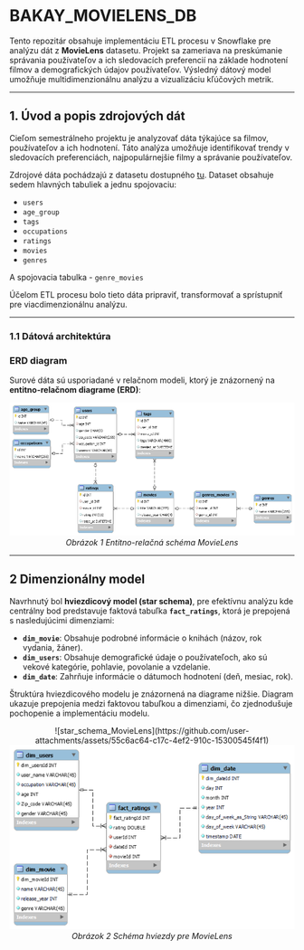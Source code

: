 # BAKAY_MOVIELENS_DB


Tento repozitár obsahuje implementáciu ETL procesu v Snowflake pre analýzu dát z **MovieLens** datasetu. Projekt sa zameriava na preskúmanie správania používateľov a ich sledovacích preferencií na základe hodnotení filmov a demografických údajov používateľov. Výsledný dátový model umožňuje multidimenzionálnu analýzu a vizualizáciu kľúčových metrik.

---
## **1. Úvod a popis zdrojových dát**
Cieľom semestrálneho projektu je analyzovať dáta týkajúce sa filmov, používateľov a ich hodnotení. Táto analýza umožňuje identifikovať trendy v sledovacích preferenciách, najpopulárnejšie filmy a správanie používateľov.

Zdrojové dáta pochádzajú z datasetu dostupného [tu](https://grouplens.org/datasets/movielens/). Dataset obsahuje sedem hlavných tabuliek a jednu spojovaciu:
- `users`
- `age_group`
- `tags`
- `occupations`
- `ratings`
- `movies`
- `genres`
  
A spojovacia tabulka - `genre_movies`

Účelom ETL procesu bolo tieto dáta pripraviť, transformovať a sprístupniť pre viacdimenzionálnu analýzu.

---
### **1.1 Dátová architektúra**

### **ERD diagram**
Surové dáta sú usporiadané v relačnom modeli, ktorý je znázornený na **entitno-relačnom diagrame (ERD)**:


<p align="center">
  <img src="https://github.com/Marecko/BAKAY_MOVIELENS_DB/blob/main/MovieLens_ERD.png" alt="ERD Schema">
  <br>
  <em>Obrázok 1 Entitno-relačná schéma MovieLens</em>
</p>

---
## **2 Dimenzionálny model**

Navrhnutý bol **hviezdicový model (star schema)**, pre efektívnu analýzu kde centrálny bod predstavuje faktová tabuľka **`fact_ratings`**, ktorá je prepojená s nasledujúcimi dimenziami:
- **`dim_movie`**: Obsahuje podrobné informácie o knihách (názov, rok vydania, žáner).
- **`dim_users`**: Obsahuje demografické údaje o používateľoch, ako sú vekové kategórie, pohlavie, povolanie a vzdelanie.
- **`dim_date`**: Zahrňuje informácie o dátumoch hodnotení (deň, mesiac, rok).

Štruktúra hviezdicového modelu je znázornená na diagrame nižšie. Diagram ukazuje prepojenia medzi faktovou tabuľkou a dimenziami, čo zjednodušuje pochopenie a implementáciu modelu.

<p align="center">![star_schema_MovieLens](https://github.com/user-attachments/assets/55c6ac64-c17c-4ef2-910c-15300545f4f1)

  <img src="https://github.com/Marecko/BAKAY_MOVIELENS_DB/blob/main/star_schema_MovieLens.png" alt="Star Schema">
  <br>
  <em>Obrázok 2 Schéma hviezdy pre MovieLens</em>
</p>
